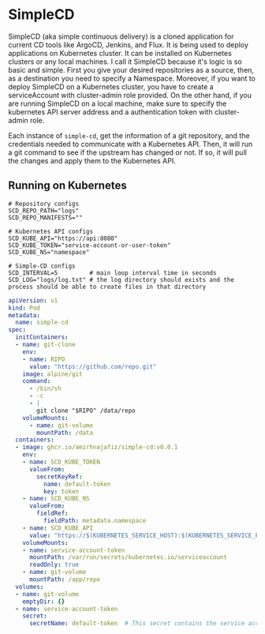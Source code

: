# SimpleCD

SimpleCD (aka simple continuous delivery) is a cloned application for current CD tools like ArgoCD, Jenkins, and Flux. It is being used to deploy applications on Kubernetes cluster.
It can be installed on Kubernetes clusters or any local machines. I call it SimpleCD because it's logic is so basic and simple. First you give your desired repositories as a source, then, as a destination you need to specify a Namespace. Moreover, if you want to deploy SimpleCD on a Kubernetes cluster, you have to create a serviceAccount with cluster-admin role provided. On the other hand, if you are running SimpleCD on a local machine, make sure to specify the kubernetes API server address and a authentication token with cluster-admin role.

Each instance of `simple-cd`, get the information of a git repository, and the credentials needed to communicate with a Kubernetes API. Then, it will run a git command to see if the upstream has changed or not. If so, it will pull the changes and apply them to the Kubernetes API.

## Running on Kubernetes

```env
# Repository configs
SCD_REPO_PATH="logs"
SCD_REPO_MANIFESTS=""

# Kubernetes API configs
SCD_KUBE_API="https://api:8080"
SCD_KUBE_TOKEN="service-account-or-user-token"
SCD_KUBE_NS="namespace"

# Simple-CD configs
SCD_INTERVAL=5         # main loop interval time in seconds
SCD_LOG="logs/log.txt" # the log directory should exists and the process should be able to create files in that directory
```

```yml
apiVersion: v1
kind: Pod
metadata:
  name: simple-cd
spec:
  initContainers:
  - name: git-clone
    env:
    - name: RIPO
      value: "https://github.com/repo.git"
    image: alpine/git
    command:
      - /bin/sh
      - -c
      - |
        git clone "$RIPO" /data/repo
    volumeMounts:
      - name: git-volume
        mountPath: /data
  containers:
  - image: ghcr.io/amirhnajafiz/simple-cd:v0.0.1
    env:
    - name: SCD_KUBE_TOKEN
      valueFrom:
        secretKeyRef:
          name: default-token
          key: token
    - name: SCD_KUBE_NS
      valueFrom:
        fieldRef:
          fieldPath: metadata.namespace
    - name: SCD_KUBE_API
      value: "https://$(KUBERNETES_SERVICE_HOST):$(KUBERNETES_SERVICE_PORT)"
    volumeMounts:
    - name: service-account-token
      mountPath: /var/run/secrets/kubernetes.io/serviceaccount
      readOnly: true
    - name: git-volume
      mountPath: /app/repo
  volumes:
  - name: git-volume
    emptyDir: {}
  - name: service-account-token
    secret:
      secretName: default-token  # This secret contains the service account token
```
